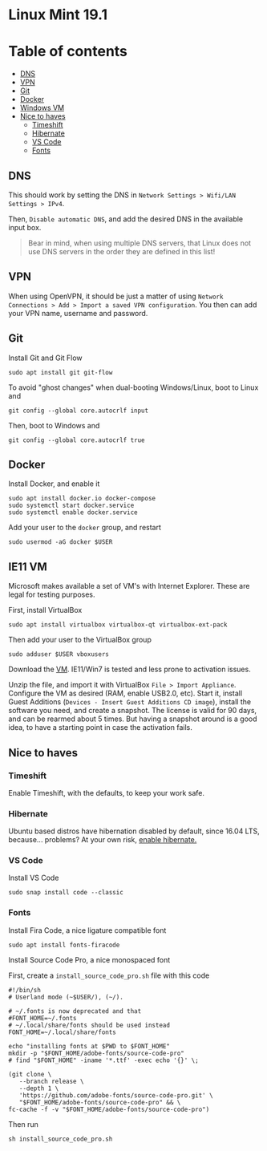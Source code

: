 # Linux Mint 19.1

# Table of contents

- [DNS](#dns)
- [VPN](#vpn)
- [Git](#git)
- [Docker](#docker)
- [Windows VM](#windows-vm)
- [Nice to haves](#nice-to-haves)
  - [Timeshift](#timeshift)
  - [Hibernate](#hibernate)
  - [VS Code](#vs-code)
  - [Fonts](#fonts)

## DNS

This should work by setting the DNS in `Network Settings > Wifi/LAN Settings > IPv4`.

Then, `Disable automatic DNS`, and add the desired DNS in the available input box.

> Bear in mind, when using multiple DNS servers, that Linux does not use DNS servers in the order they are defined in this list!

## VPN

When using OpenVPN, it should be just a matter of using `Network Connections > Add > Import a saved VPN configuration`. You then can add your VPN name, username and password.

## Git

Install Git and Git Flow

```
sudo apt install git git-flow
```

To avoid "ghost changes" when dual-booting Windows/Linux, boot to Linux and

```
git config --global core.autocrlf input
```

Then, boot to Windows and

```
git config --global core.autocrlf true
```

## Docker

Install Docker, and enable it

```
sudo apt install docker.io docker-compose
sudo systemctl start docker.service
sudo systemctl enable docker.service
```

Add your user to the `docker` group, and restart

```
sudo usermod -aG docker $USER
```

## IE11 VM

Microsoft makes available a set of VM's with Internet Explorer. These are legal for testing purposes.

First, install VirtualBox

```
sudo apt install virtualbox virtualbox-qt virtualbox-ext-pack
```

Then add your user to the VirtualBox group

```
sudo adduser $USER vboxusers
```

Download the [VM](https://developer.microsoft.com/en-us/microsoft-edge/tools/vms/). IE11/Win7 is tested and less prone to activation issues.

Unzip the file, and import it with VirtualBox `File > Import Appliance`. Configure the VM as desired (RAM, enable USB2.0, etc). Start it, install Guest Additions (`Devices - Insert Guest Additions CD image`), install the software you need, and create a snapshot. The license is valid for 90 days, and can be rearmed about 5 times. But having a snapshot around is a good idea, to have a starting point in case the activation fails.

## Nice to haves

### Timeshift

Enable Timeshift, with the defaults, to keep your work safe.

### Hibernate

Ubuntu based distros have hibernation disabled by default, since 16.04 LTS, because... problems? At your own risk, [enable hibernate.](https://ubuntu-mate.community/t/hibernate-resume-from-hibernation-ubuntu-mate-18-04/16924)

### VS Code

Install VS Code

```
sudo snap install code --classic
```

### Fonts

Install Fira Code, a nice ligature compatible font

```
sudo apt install fonts-firacode
```

Install Source Code Pro, a nice monospaced font

First, create a `install_source_code_pro.sh` file with this code

```
#!/bin/sh
# Userland mode (~$USER/), (~/).

# ~/.fonts is now deprecated and that
#FONT_HOME=~/.fonts
# ~/.local/share/fonts should be used instead
FONT_HOME=~/.local/share/fonts

echo "installing fonts at $PWD to $FONT_HOME"
mkdir -p "$FONT_HOME/adobe-fonts/source-code-pro"
# find "$FONT_HOME" -iname '*.ttf' -exec echo '{}' \;

(git clone \
   --branch release \
   --depth 1 \
   'https://github.com/adobe-fonts/source-code-pro.git' \
   "$FONT_HOME/adobe-fonts/source-code-pro" && \
fc-cache -f -v "$FONT_HOME/adobe-fonts/source-code-pro")
```

Then run

```
sh install_source_code_pro.sh
```
